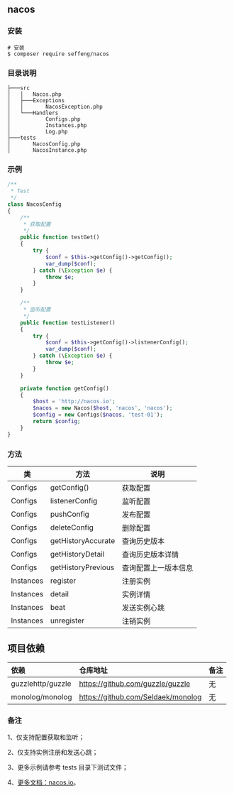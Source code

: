 ## nacos

### 安装

```shell
# 安装
$ composer require seffeng/nacos
```

### 目录说明

```
├───src
│   │   Nacos.php
│   ├───Exceptions
│   │       NacosException.php
│   └───Handlers
│           Configs.php
│           Instances.php
│           Log.php
├───tests
│       NacosConfig.php
│       NacosInstance.php
```

### 示例

```php
/**
 * Test
 */
class NacosConfig
{
    /**
     * 获取配置
     */
    public function testGet()
    {
        try {
            $conf = $this->getConfig()->getConfig();
            var_dump($conf);
        } catch (\Exception $e) {
            throw $e;
        }
    }

    /**
     * 监听配置
     */
    public function testListener()
    {
        try {
            $conf = $this->getConfig()->listenerConfig();
            var_dump($conf);
        } catch (\Exception $e) {
            throw $e;
        }
    }

    private function getConfig()
    {
        $host = 'http://nacos.io';
        $nacos = new Nacos($host, 'nacos', 'nacos');
        $config = new Configs($nacos, 'test-01');
        return $config;
    }
}
```

### 方法

| 类        | 方法           | 说明         |
| --------- | -------------- | ------------ |
| Configs   | getConfig()    | 获取配置     |
| Configs   | listenerConfig | 监听配置     |
| Configs   | pushConfig     | 发布配置     |
| Configs   | deleteConfig   | 删除配置     |
| Configs   | getHistoryAccurate | 查询历史版本     |
| Configs   | getHistoryDetail | 查询历史版本详情     |
| Configs   | getHistoryPrevious | 查询配置上一版本信息     |
| Instances | register       | 注册实例     |
| Instances | detail         | 实例详情     |
| Instances | beat           | 发送实例心跳 |
| Instances | unregister     | 注销实例 |

## 项目依赖

| 依赖              | 仓库地址                            | 备注 |
| :---------------- | :---------------------------------- | :--- |
| guzzlehttp/guzzle | https://github.com/guzzle/guzzle | 无   |
| monolog/monolog | https://github.com/Seldaek/monolog | 无   |

### 备注

1、仅支持配置获取和监听；

2、仅支持实例注册和发送心跳；

3、更多示例请参考 tests 目录下测试文件；

4、[更多文档：nacos.io](https://nacos.io)。
